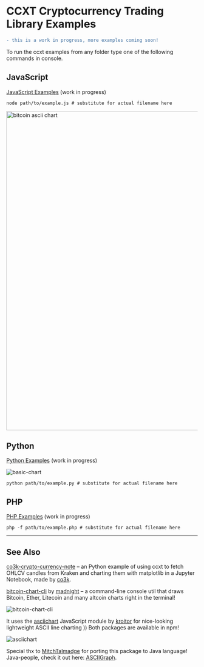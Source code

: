 # CCXT Cryptocurrency Trading Library Examples

```diff
- this is a work in progress, more examples coming soon!
```

To run the ccxt examples from any folder type one of the following commands in console.

## JavaScript

[JavaScript Examples](https://github.com/kroitor/ccxt/tree/master/examples/js) (work in progress)

```shell
node path/to/example.js # substitute for actual filename here
```

<img width="842" alt="bitcoin ascii chart" src="https://user-images.githubusercontent.com/1294454/29673849-156f58c6-88f9-11e7-8955-fb3f37467234.png">


## Python

[Python Examples](https://github.com/kroitor/ccxt/tree/master/examples/py) (work in progress)

![basic-chart](https://user-images.githubusercontent.com/1294454/29979754-6d62354c-8f4f-11e7-9e0a-22e87b4a093b.jpg)

```shell
python path/to/example.py # substitute for actual filename here
```

## PHP

[PHP Examples](https://github.com/kroitor/ccxt/tree/master/examples/php) (work in progress)

```shell
php -f path/to/example.php # substitute for actual filename here
```

-------------------------------------------------------------------------------

## See Also

[co3k-crypto-currency-note](https://github.com/co3k/co3k-crypto-currency-note/blob/master/Untitled.ipynb) – an Python example of using ccxt to fetch OHLCV candles from Kraken and charting them with matplotlib in a Jupyter Notebook, made by [co3k](https://github.com/co3k).

[bitcoin-chart-cli](https://github.com/madnight/bitcoin-chart-cli) by [madnight](https://github.com/madnight) – a command-line console util that draws Bitcoin, Ether, Litecoin and many altcoin charts right in the terminal!

![bitcoin-chart-cli](https://camo.githubusercontent.com/494806efd925c4cd56d8370c1d4e8b751812030a/68747470733a2f2f692e696d6775722e636f6d2f635474467879362e706e67)

It uses the [asciichart](https://github.com/kroitor/asciichart) JavaScript module by [kroitor](https://github.com/kroitor) for nice-looking lightweight ASCII line charting )) Both packages are available in npm!

![asciichart](https://cloud.githubusercontent.com/assets/1294454/22818709/9f14e1c2-ef7f-11e6-978f-34b5b595fb63.png)

Special thx to [MitchTalmadge](https://github.com/MitchTalmadge) for porting this package to Java language! Java-people, check it out here: [ASCIIGraph](https://github.com/MitchTalmadge/ASCIIGraph).
